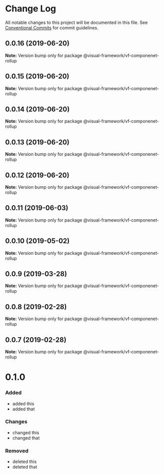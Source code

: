 # Change Log

All notable changes to this project will be documented in this file.
See [Conventional Commits](https://conventionalcommits.org) for commit guidelines.

## 0.0.16 (2019-06-20)

**Note:** Version bump only for package @visual-framework/vf-componenet-rollup





## 0.0.15 (2019-06-20)

**Note:** Version bump only for package @visual-framework/vf-componenet-rollup





## 0.0.14 (2019-06-20)

**Note:** Version bump only for package @visual-framework/vf-componenet-rollup





## 0.0.13 (2019-06-20)

**Note:** Version bump only for package @visual-framework/vf-componenet-rollup





## 0.0.12 (2019-06-20)

**Note:** Version bump only for package @visual-framework/vf-componenet-rollup





## 0.0.11 (2019-06-03)

**Note:** Version bump only for package @visual-framework/vf-componenet-rollup





## 0.0.10 (2019-05-02)

**Note:** Version bump only for package @visual-framework/vf-componenet-rollup





## 0.0.9 (2019-03-28)

**Note:** Version bump only for package @visual-framework/vf-componenet-rollup





## 0.0.8 (2019-02-28)

**Note:** Version bump only for package @visual-framework/vf-componenet-rollup





## 0.0.7 (2019-02-28)

**Note:** Version bump only for package @visual-framework/vf-componenet-rollup





# 0.1.0

### Added
- added this
- added that

### Changes

- changed this
- changed that

### Removed

- deleted this
- deleted that
